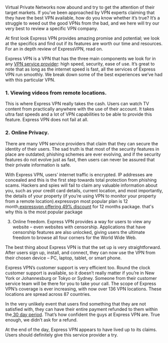 Virtual Private Networks now abound and try to get the attention of their target markets. If you’ve been approached by VPN experts claiming that they have the best VPN available, how do you know whether it’s true? It’s a struggle to weed out the good VPNs from the bad, and we here will try our very best to review a specific VPN company.

At first look Express VPN provides amazing promise and potential; we look at the specifics and find out if its features are worth our time and resources. For an in depth review of ExpressVPN, read on.

Express VPN is a VPN that has the three main components we look for in any <a href="http://www.pcmag.com/article2/0,2817,2403388,00.asp">VPN service provider</a>: high speed, security, ease of use. It’s great to note that as long as the internet speed is fast, all the services of Express VPN run smoothly. We break down some of the best experiences we’ve had with this particular VPN.
<h3>1. Viewing videos from remote locations.</h3>
This is where Express VPN really takes the cash. Users can watch TV content from practically anywhere with the use of their account. It takes ultra fast speeds and a lot of VPN capabilities to be able to provide this feature. Express VPN does not fail at all.
<h3>2. Online Privacy.</h3>
There are many VPN service providers that claim that they can secure the identity of their users. The sad truth is that most of the security features in place are outdated; phishing schemes are ever evolving, and if the security features do not evolve just as fast, then users can never be assured that their private information is safe.

With Express VPN, users’ internet traffic is encrypted. IP addresses are concealed and this is the first step towards total protection from phishing scams. Hackers and spies will fail to claim any valuable information about you, such as your credit card details, current location, and most importantly, the details of your property (if you’re using VPN to monitor your property from a remote location).expressvpn most popular plan is 12 month,<a href="https://vpnstart.com/expressvpn-coupon-code/">expressvpn offering 49% discount</a> for 12 months package. that's why this is the most popular package

3. Online freedom. Express VPN provides a way for users to view any website – even websites with censorship. Applications that have censorship features are also unlocked, giving users the ultimate freedom to browse all four corners for the World Wide Web.

The best thing about Express VPN is that the set up is very straightforward. After users sign up, install, and connect, they can now use the VPN from their chosen device – PC, laptop, tablet, or smart phone.

Express VPN’s customer support is very efficient too. Round the clock customer support is available, so it doesn’t really matter if you’re in New York or Johannesburg or Tokyo or Sydney. Someone from their customer service team will be there for you to take your call. The scope of Express VPN’s coverage is ever increasing, with now over 136 VPN locations. These locations are spread across 87 countries.

In the very unlikely event that users find something that they are not satisfied with, they can have their entire payment refunded to them within the<a href="https://www.expressvpn.com/features/money-back-guarantee"> 30 day period</a>. That’s how confident the guys at Express VPN are. True enough, we didn’t ask for a refund.

At the end of the day, Express VPN appears to have lived up to its claims. Users should definitely give this service provider a try.
